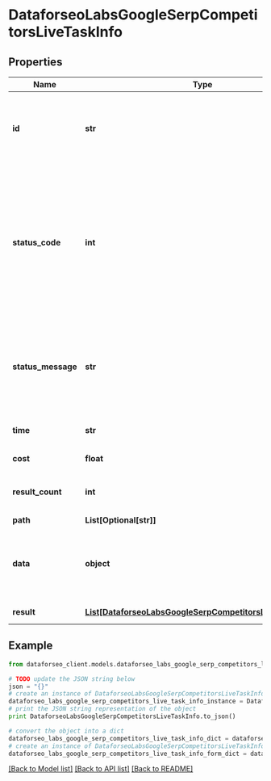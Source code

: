 # DataforseoLabsGoogleSerpCompetitorsLiveTaskInfo


## Properties

Name | Type | Description | Notes
------------ | ------------- | ------------- | -------------
**id** | **str** | task identifier unique task identifier in our system in the UUID format | [optional] 
**status_code** | **int** | status code of the task generated by DataForSEO, can be within the following range: 10000-60000 you can find the full list of the response codes here | [optional] 
**status_message** | **str** | informational message of the task you can find the full list of general informational messages here | [optional] 
**time** | **str** | execution time, seconds | [optional] 
**cost** | **float** | total tasks cost, USD | [optional] 
**result_count** | **int** | number of elements in the result array | [optional] 
**path** | **List[Optional[str]]** | URL path | [optional] 
**data** | **object** | contains the same parameters that you specified in the POST request | [optional] 
**result** | [**List[DataforseoLabsGoogleSerpCompetitorsLiveResultInfo]**](DataforseoLabsGoogleSerpCompetitorsLiveResultInfo.md) | array of results | [optional] 

## Example

```python
from dataforseo_client.models.dataforseo_labs_google_serp_competitors_live_task_info import DataforseoLabsGoogleSerpCompetitorsLiveTaskInfo

# TODO update the JSON string below
json = "{}"
# create an instance of DataforseoLabsGoogleSerpCompetitorsLiveTaskInfo from a JSON string
dataforseo_labs_google_serp_competitors_live_task_info_instance = DataforseoLabsGoogleSerpCompetitorsLiveTaskInfo.from_json(json)
# print the JSON string representation of the object
print DataforseoLabsGoogleSerpCompetitorsLiveTaskInfo.to_json()

# convert the object into a dict
dataforseo_labs_google_serp_competitors_live_task_info_dict = dataforseo_labs_google_serp_competitors_live_task_info_instance.to_dict()
# create an instance of DataforseoLabsGoogleSerpCompetitorsLiveTaskInfo from a dict
dataforseo_labs_google_serp_competitors_live_task_info_form_dict = dataforseo_labs_google_serp_competitors_live_task_info.from_dict(dataforseo_labs_google_serp_competitors_live_task_info_dict)
```
[[Back to Model list]](../README.md#documentation-for-models) [[Back to API list]](../README.md#documentation-for-api-endpoints) [[Back to README]](../README.md)


